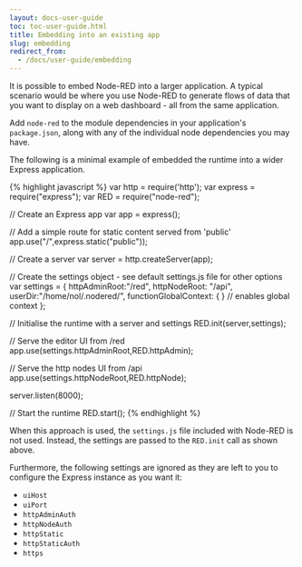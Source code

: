 ```yaml
---
layout: docs-user-guide
toc: toc-user-guide.html
title: Embedding into an existing app
slug: embedding
redirect_from:
  - /docs/user-guide/embedding
---
```


It is possible to embed Node-RED into a larger application. A typical scenario
would be where you use Node-RED to generate flows of data that you want to
display on a web dashboard - all from the same application.


Add `node-red` to the module dependencies in your application's `package.json`,
along with any of the individual node dependencies you may have.

The following is a minimal example of embedded the runtime into a wider Express
application.

{% highlight javascript %}
var http = require('http');
var express = require("express");
var RED = require("node-red");

// Create an Express app
var app = express();

// Add a simple route for static content served from 'public'
app.use("/",express.static("public"));

// Create a server
var server = http.createServer(app);

// Create the settings object - see default settings.js file for other options
var settings = {
    httpAdminRoot:"/red",
    httpNodeRoot: "/api",
    userDir:"/home/nol/.nodered/",
    functionGlobalContext: { }    // enables global context
};

// Initialise the runtime with a server and settings
RED.init(server,settings);

// Serve the editor UI from /red
app.use(settings.httpAdminRoot,RED.httpAdmin);

// Serve the http nodes UI from /api
app.use(settings.httpNodeRoot,RED.httpNode);

server.listen(8000);

// Start the runtime
RED.start();
{% endhighlight %}

When this approach is used, the `settings.js` file included with Node-RED is not
used. Instead, the settings are passed to the `RED.init` call as shown above.

Furthermore, the following settings are ignored as they are left to you to
configure the Express instance as you want it:

 - `uiHost`
 - `uiPort`
 - `httpAdminAuth`
 - `httpNodeAuth`
 - `httpStatic`
 - `httpStaticAuth`
 - `https`
